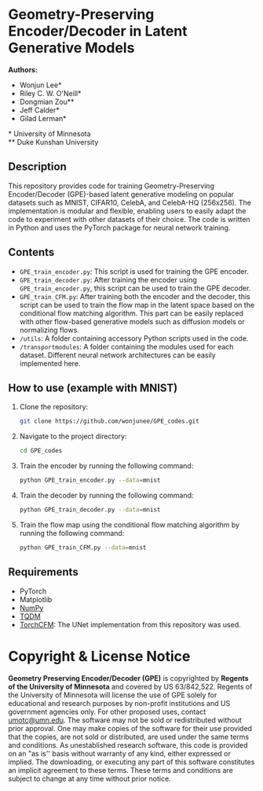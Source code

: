 # Geometry-Preserving Encoder/Decoder in Latent Generative Models

**Authors:**  
- Wonjun Lee\*  
- Riley C. W. O'Neill\*  
- Dongmian Zou\*\*  
- Jeff Calder\*  
- Gilad Lerman\*

\* University of Minnesota  
\*\* Duke Kunshan University

## Description

This repository provides code for training Geometry-Preserving Encoder/Decoder (GPE)-based latent generative modeling on popular datasets such as MNIST, CIFAR10, CelebA, and CelebA-HQ (256x256). The implementation is modular and flexible, enabling users to easily adapt the code to experiment with other datasets of their choice. The code is written in Python and uses the PyTorch package for neural network training.

## Contents

- `GPE_train_encoder.py`: This script is used for training the GPE encoder.
- `GPE_train_decoder.py`: After training the encoder using `GPE_train_encoder.py`, this script can be used to train the GPE decoder.
- `GPE_train_CFM.py`: After training both the encoder and the decoder, this script can be used to train the flow map in the latent space based on the conditional flow matching algorithm. This part can be easily replaced with other flow-based generative models such as diffusion models or normalizing flows.
- `/utils`: A folder containing accessory Python scripts used in the code.
- `/transportmodules`: A folder containing the modules used for each dataset. Different neural network architectures can be easily implemented here.

## How to use (example with MNIST)

1. Clone the repository:
    ```bash
    git clone https://github.com/wonjunee/GPE_codes.git
    ```
2. Navigate to the project directory:
    ```bash
    cd GPE_codes
    ```
3. Train the encoder by running the following command:
    ```bash
    python GPE_train_encoder.py --data=mnist
    ```
4. Train the decoder by running the following command:
    ```bash
    python GPE_train_decoder.py --data=mnist
    ```
5. Train the flow map using the conditional flow matching algorithm by running the following command:
    ```bash
    python GPE_train_CFM.py --data=mnist
    ```

## Requirements

- PyTorch
- Matplotlib
- [NumPy](https://numpy.org/)
- [TQDM](https://tqdm.github.io/)
- [TorchCFM](https://github.com/atong01/conditional-flow-matching): The UNet implementation from this repository was used.


# Copyright & License Notice
**Geometry Preserving Encoder/Decoder (GPE)** is copyrighted by **Regents of the University of Minnesota** and covered by US 63/842,522. Regents of the University of Minnesota will license the use of GPE solely for educational and research purposes by non-profit institutions and US government agencies only. For other proposed uses, contact umotc@umn.edu. The software may not be sold or redistributed without prior approval. One may make copies of the software for their use provided that the copies, are not sold or distributed, are used under the same terms and conditions. As unestablished research software, this code is provided on an "as is'' basis without warranty of any kind, either expressed or implied. The downloading, or executing any part of this software constitutes an implicit agreement to these terms. These terms and conditions are subject to change at any time without prior notice.
